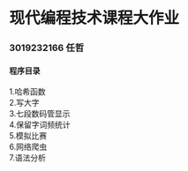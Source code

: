 # **现代编程技术课程大作业**   
### **3019232166   任哲**
#### **程序目录**
1.哈希函数  
2.写大字   
3.七段数码管显示   
4.保留字词频统计   
5.模拟比赛    
6.网络爬虫  
7.语法分析  
